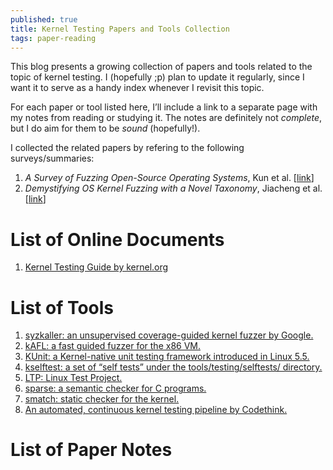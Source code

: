 ```yaml
---
published: true
title: Kernel Testing Papers and Tools Collection
tags: paper-reading
---
```


This blog presents a growing collection of papers and tools related to the topic of kernel testing. I (hopefully ;p) plan to update it regularly, since I want it to serve as a handy index whenever I revisit this topic. 

For each paper or tool listed here, I’ll include a link to a separate page with my notes from reading or studying it. The notes are definitely not *complete*, but I do aim for them to be *sound* (hopefully!).

I collected the related papers by refering to the following surveys/summaries:
1. *A Survey of Fuzzing Open-Source Operating Systems*, Kun et al. [[link](https://arxiv.org/abs/2502.13163)]
2. *Demystifying OS Kernel Fuzzing with a Novel Taxonomy*, Jiacheng et al. [[link](https://arxiv.org/abs/2501.16165)]


# List of Online Documents
1. [Kernel Testing Guide by kernel.org](https://docs.kernel.org/dev-tools/testing-overview.html)

# List of Tools
1. [syzkaller: an unsupervised coverage-guided kernel fuzzer by Google.](https://github.com/google/syzkaller)
2. [kAFL: a fast guided fuzzer for the x86 VM.](https://intellabs.github.io/kAFL/)
3. [KUnit: a Kernel-native unit testing framework introduced in Linux 5.5.](https://kunit.dev/)
4. [kselftest: a set of “self tests” under the tools/testing/selftests/ directory.](https://docs.kernel.org/dev-tools/kselftest.html)
5. [LTP: Linux Test Project.](https://linux-test-project.readthedocs.io/en/latest/)
6. [sparse: a semantic checker for C programs.](https://docs.kernel.org/dev-tools/sparse.html)
7. [smatch: static checker for the kernel.](https://smatch.sourceforge.net/)
1. [An automated, continuous kernel testing pipeline by Codethink.](https://www.codethink.co.uk/articles/2021/automated-linux-kernel-testing/)

# List of Paper Notes
